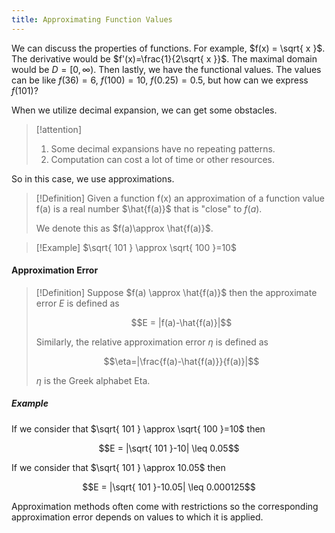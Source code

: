 ```yaml
---
title: Approximating Function Values
---
```


We can discuss the properties of functions. For example, $f(x) = \sqrt{ x }$. The derivative would be $f'(x)=\frac{1}{2\sqrt{ x }}$. The maximal domain would be $D = [0, ∞)$. Then lastly, we have the functional values. The values can be like $f(36) = 6$, $f(100)=10$, $f(0.25)=0.5$, but how can we express $f(101)$?

When we utilize decimal expansion, we can get some obstacles.
> [!attention]
> 1. Some decimal expansions have no repeating patterns.
> 3. Computation can cost a lot of time or other resources.

So in this case, we use approximations.
>[!Definition]
>Given a function f(x) an approximation of a function value f(a) is a real number $\hat{f(a)}$ that is "close" to $f(a)$.
>
>We denote this as $f(a)\approx \hat{f(a)}$.

>[!Example]
>$\sqrt{ 101 } \approx \sqrt{ 100 }=10$

#### Approximation Error
>[!Definition]
>Suppose $f(a) \approx \hat{f(a)}$ then the approximate error $E$ is defined as
>
>$$E = |f(a)-\hat{f(a)}|$$
>
>Similarly, the relative approximation error $\eta$ is defined as
>
>$$\eta=|\frac{f(a)-\hat{f(a)}}{f(a)}|$$
>
>$\eta$ is the Greek alphabet Eta.

##### Example
If we consider that $\sqrt{ 101 } \approx \sqrt{ 100 }=10$ then

$$E = |\sqrt{ 101 }-10| \leq 0.05$$

If we consider that $\sqrt{ 101 } \approx 10.05$ then

$$E = |\sqrt{ 101 }-10.05| \leq 0.000125$$

Approximation methods often come with restrictions so the corresponding approximation error depends on values to which it is applied.




